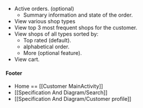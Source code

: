 - Active orders. (optional)
	- Summary information and state of the order.
- View various shop types
- View top 3 most frequent shops for the customer.
- View shops of all types sorted by:
	- Top rated (default).
	- alphabetical order.
	- More (optional feature).
- View cart.
#### Footer
- Home == [[Customer MainActivity]]
- [[Specification And Diagram/Search]]
- [[Specification And Diagram/Customer profile]]
